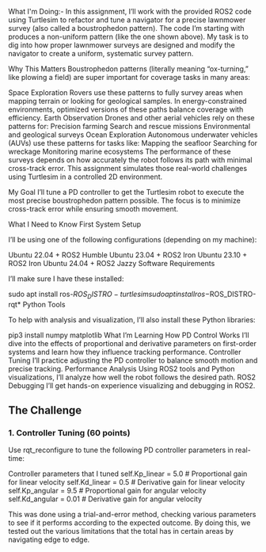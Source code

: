 What I'm Doing:-
In this assignment, I’ll work with the provided ROS2 code using Turtlesim to refactor and tune a navigator for a precise lawnmower survey (also called a boustrophedon pattern). The code I’m starting with produces a non-uniform pattern (like the one shown above). My task is to dig into how proper lawnmower surveys are designed and modify the navigator to create a uniform, systematic survey pattern.

Why This Matters
Boustrophedon patterns (literally meaning “ox-turning,” like plowing a field) are super important for coverage tasks in many areas:

Space Exploration
Rovers use these patterns to fully survey areas when mapping terrain or looking for geological samples. In energy-constrained environments, optimized versions of these paths balance coverage with efficiency.
Earth Observation
Drones and other aerial vehicles rely on these patterns for:
Precision farming
Search and rescue missions
Environmental and geological surveys
Ocean Exploration
Autonomous underwater vehicles (AUVs) use these patterns for tasks like:
Mapping the seafloor
Searching for wreckage
Monitoring marine ecosystems
The performance of these surveys depends on how accurately the robot follows its path with minimal cross-track error. This assignment simulates those real-world challenges using Turtlesim in a controlled 2D environment.

My Goal
I’ll tune a PD controller to get the Turtlesim robot to execute the most precise boustrophedon pattern possible. The focus is to minimize cross-track error while ensuring smooth movement.

What I Need to Know First
System Setup

I’ll be using one of the following configurations (depending on my machine):

Ubuntu 22.04 + ROS2 Humble
Ubuntu 23.04 + ROS2 Iron
Ubuntu 23.10 + ROS2 Iron
Ubuntu 24.04 + ROS2 Jazzy
Software Requirements

I’ll make sure I have these installed:

sudo apt install ros-$ROS_DISTRO-turtlesim
sudo apt install ros-$ROS_DISTRO-rqt*
Python Tools

To help with analysis and visualization, I’ll also install these Python libraries:

pip3 install numpy matplotlib
What I’m Learning
How PD Control Works
I’ll dive into the effects of proportional and derivative parameters on first-order systems and learn how they influence tracking performance.
Controller Tuning
I’ll practice adjusting the PD controller to balance smooth motion and precise tracking.
Performance Analysis
Using ROS2 tools and Python visualizations, I’ll analyze how well the robot follows the desired path.
ROS2 Debugging
I’ll get hands-on experience visualizing and debugging in ROS2.

## The Challenge

### 1. Controller Tuning (60 points)
Use rqt_reconfigure to tune the following PD controller parameters in real-time:

Controller parameters that I tuned
self.Kp_linear = 5.0   # Proportional gain for linear velocity
self.Kd_linear = 0.5   # Derivative gain for linear velocity
self.Kp_angular = 9.5  # Proportional gain for angular velocity
self.Kd_angular = 0.01  # Derivative gain for angular velocity

This was done using a trial-and-error method, checking various parameters to see if it performs according to the expected outcome. By doing this, we tested out the various limitations that the total has in certain areas by navigating edge to edge.



